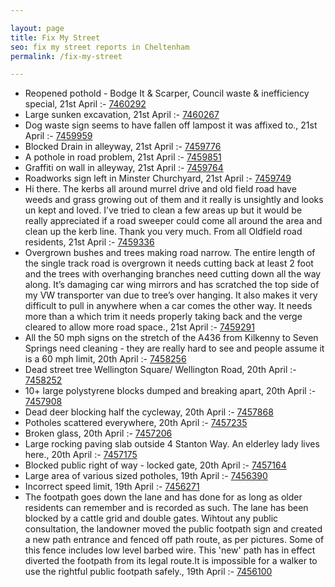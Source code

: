 ```yaml
---

layout: page
title: Fix My Street
seo: fix my street reports in Cheltenham
permalink: /fix-my-street

---
```


<!-- fix_marker starts -->

- Reopened pothold - Bodge It & Scarper, Council waste & inefficiency special, 21st April :- [7460292](https://www.fixmystreet.com/report/7460292)
- Large sunken excavation, 21st April :- [7460267](https://www.fixmystreet.com/report/7460267)
- Dog waste sign seems to have fallen off lampost it was affixed to., 21st April :- [7459959](https://www.fixmystreet.com/report/7459959)
- Blocked Drain in alleyway, 21st April :- [7459776](https://www.fixmystreet.com/report/7459776)
- A pothole in road problem, 21st April :- [7459851](https://www.fixmystreet.com/report/7459851)
- Graffiti on wall in alleyway, 21st April :- [7459764](https://www.fixmystreet.com/report/7459764)
- Roadworks sign left in Minster Churchyard, 21st April :- [7459749](https://www.fixmystreet.com/report/7459749)
- Hi there. The kerbs all around murrel drive and old field road have weeds and grass growing out of them and it really is unsightly and looks un kept and loved. I’ve tried to clean a few areas up but it would be really appreciated if a road sweeper could come all around the area and clean up the kerb line. Thank you very much. From all Oldfield road residents, 21st April :- [7459336](https://www.fixmystreet.com/report/7459336)
- Overgrown bushes and trees making road narrow. The entire length of the single track road is overgrown it needs cutting back at least 2 foot and the trees with overhanging branches need cutting down all the way along. It’s damaging car wing mirrors and has scratched the top side of my VW transporter van due to tree’s over hanging. It also makes it very difficult to pull in anywhere when a car comes the other way. It needs more than a which trim it needs properly taking back and the verge cleared to allow more road space., 21st April :- [7459291](https://www.fixmystreet.com/report/7459291)
- All the 50 mph signs on the stretch of the A436 from Kilkenny to Seven Springs need cleaning - they are really hard to see and people assume it is a 60 mph limit, 20th April :- [7458256](https://www.fixmystreet.com/report/7458256)
- Dead street tree Wellington Square/ Wellington Road, 20th April :- [7458252](https://www.fixmystreet.com/report/7458252)
- 10+ large polystyrene blocks dumped and breaking apart, 20th April :- [7457908](https://www.fixmystreet.com/report/7457908)
- Dead deer blocking half the cycleway, 20th April :- [7457868](https://www.fixmystreet.com/report/7457868)
- Potholes scattered everywhere, 20th April :- [7457235](https://www.fixmystreet.com/report/7457235)
- Broken glass, 20th April :- [7457206](https://www.fixmystreet.com/report/7457206)
- Large rocking paving slab outside 4 Stanton Way. An elderley lady lives here., 20th April :- [7457175](https://www.fixmystreet.com/report/7457175)
- Blocked public right of way - locked gate, 20th April :- [7457164](https://www.fixmystreet.com/report/7457164)
- Large area of various sized potholes, 19th April :- [7456390](https://www.fixmystreet.com/report/7456390)
- Incorrect speed limit, 19th April :- [7456271](https://www.fixmystreet.com/report/7456271)
- The footpath goes down the lane and has done for as long as older residents can remember and is recorded as such. The lane has been blocked by a cattle grid and double gates. Wihtout any public consultation, the landowner moved the public footpath sign and created a new path entrance and fenced off path route, as per pictures. Some of this fence includes low level barbed wire. This 'new' path has in effect diverted the footpath from its legal route.It is impossible for a walker to use the rightful public footpath safely., 19th April :- [7456100](https://www.fixmystreet.com/report/7456100)

<!-- fix_marker ends -->
